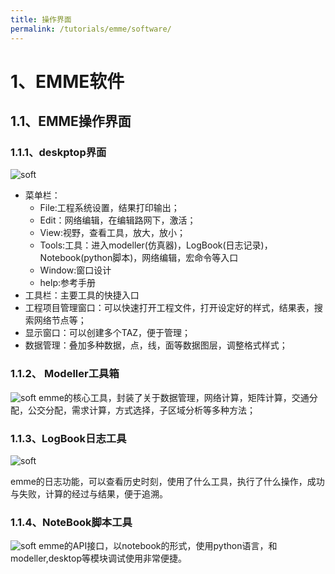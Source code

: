 ```yaml
---
title: 操作界面
permalink: /tutorials/emme/software/
---
```





# 1、EMME软件

## 1.1、EMME操作界面

### 1.1.1、deskptop界面
![soft](/assets/images/emme/emme_desktop.JPG)


- 菜单栏： 
  - File:工程系统设置，结果打印输出；
  - Edit：网络编辑，在编辑路网下，激活；
  - View:视野，查看工具，放大，放小；
  - Tools:工具：进入modeller(仿真器)，LogBook(日志记录)，Notebook(python脚本)，网络编辑，宏命令等入口
  - Window:窗口设计
  - help:参考手册
- 工具栏：主要工具的快捷入口
- 工程项目管理窗口：可以快速打开工程文件，打开设定好的样式，结果表，搜索网络节点等；
- 显示窗口：可以创建多个TAZ，便于管理；
- 数据管理：叠加多种数据，点，线，面等数据图层，调整格式样式；

### 1.1.2、 Modeller工具箱

![soft](/assets/images/emme/emme-modeller.JPG)
emme的核心工具，封装了关于数据管理，网络计算，矩阵计算，交通分配，公交分配，需求计算，方式选择，子区域分析等多种方法；

### 1.1.3、LogBook日志工具
![soft](/assets/images/emme/emme_logbook.JPG)

emme的日志功能，可以查看历史时刻，使用了什么工具，执行了什么操作，成功与失败，计算的经过与结果，便于追溯。

### 1.1.4、NoteBook脚本工具

![soft](/assets/images/emme/emme_notebook.JPG)
emme的API接口，以notebook的形式，使用python语言，和modeller,desktop等模块调试使用非常便捷。